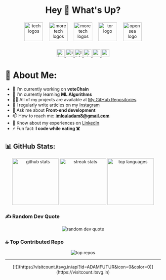 <h1 align="center">Hey 👋 What's Up?</h1>

###

<div align="center">
  <img src="https://skillicons.dev/icons?i=c,css,html,java,javascript,python,django,git" height="60" alt="tech logos" />
  <img width="12" />
  <img src="https://skillicons.dev/icons?i=mysql,postgres,figma,canva,numpy,pandas,scikitlearn" height="60" alt="more tech logos" />
  <img width="12" />
  <img src="https://skillicons.dev/icons?i=matplotlib,github,opencv,wordpress" height="60" alt="more tech logos" />
  <img width="12" />
  <img src="https://skillicons.dev/icons?i=tor" height="60" alt="tor logo" />
  <img width="12" />
  <img src="https://skillicons.dev/icons?i=opensea" height="60" alt="opensea logo" />
</div>

###

<div align="center">
  <a href="https://www.facebook.com/adam.imloul/">
    <img src="https://img.shields.io/static/v1?message=Facebook&logo=facebook&color=1877F2&style=for-the-badge" height="25" alt="facebook" />
  </a>
  <a href="https://www.instagram.com/imlwool/">
    <img src="https://img.shields.io/static/v1?message=Instagram&logo=instagram&color=E4405F&style=for-the-badge" height="25" alt="instagram" />
  </a>
  <a href="https://www.linkedin.com/in/adam-imloul-050057225/">
    <img src="https://img.shields.io/static/v1?message=LinkedIn&logo=linkedin&color=0077B5&style=for-the-badge" height="25" alt="linkedin" />
  </a>
  <a href="https://www.pinterest.com/lkhatr22/">
    <img src="https://img.shields.io/static/v1?message=Pinterest&logo=pinterest&color=E60023&style=for-the-badge" height="25" alt="pinterest" />
  </a>
  <a href="https://x.com/AdamImloul">
    <img src="https://img.shields.io/static/v1?message=X&logo=x&color=000000&style=for-the-badge" height="25" alt="x" />
  </a>
  <a href="https://www.youtube.com/@imlwoolchannel883">
    <img src="https://img.shields.io/static/v1?message=YouTube&logo=youtube&color=FF0000&style=for-the-badge" height="25" alt="youtube" />
  </a>
</div>

###

# 💫 About Me:
- 🔭 I’m currently working on **voteChain**
- 🌱 I’m currently learning **ML Algorithms**
- 👨‍💻 All of my projects are available at [My GitHub Repositories](https://github.com/ADAMFUTUR?tab=repositories)
- 📝 I regularly write articles on my [Instagram](https://www.instagram.com/aimlwool/)
- 💬 Ask me about **Front-end development**
- 📫 How to reach me: **imlouladam8@gmail.com**
- 📄 Know about my experiences on [LinkedIn](https://www.linkedin.com/in/adam-imloul-050057225/)
- ⚡ Fun fact: **I code while eating ☠️**

###

## 📊 GitHub Stats:
<div align="center">
  <img src="https://github-readme-stats.vercel.app/api?username=ADAMFUTUR&theme=one_dark_pro&hide_border=false&include_all_commits=true&count_private=true" height="150" alt="github stats" />
  <img src="https://github-readme-streak-stats.herokuapp.com/?user=ADAMFUTUR&theme=one_dark_pro&hide_border=false" height="150" alt="streak stats" />
  <img src="https://github-readme-stats.vercel.app/api/top-langs/?username=ADAMFUTUR&theme=one_dark_pro&hide_border=false&include_all_commits=true&count_private=true&layout=compact" height="150" alt="top languages" />
</div>

###

### ✍️ Random Dev Quote
<div align="center">
  <img src="https://quotes-github-readme.vercel.app/api?type=horizontal&theme=radical" alt="random dev quote" />
</div>

###

### 🔝 Top Contributed Repo
<div align="center">
  <img src="https://github-contributor-stats.vercel.app/api?username=ADAMFUTUR&limit=5&theme=dark&combine_all_yearly_contributions=true" alt="top repos" />
</div>

---

<div align="center">
  [![](https://visitcount.itsvg.in/api?id=ADAMFUTUR&icon=0&color=0)](https://visitcount.itsvg.in)
</div>

<!-- Proudly created with GPRM ( https://gprm.itsvg.in ) -->
